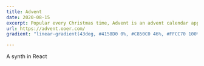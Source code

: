 ```yaml
---
title: Advent
date: 2020-08-15
excerpt: Popular every Christmas time, Advent is an advent calendar app that remembers how many doors you've opened. During Decemeber it'll stop you opening doors ahead of the current day too.
url: https://advent.ooer.com/
gradient: "linear-gradient(43deg, #4158D0 0%, #C850C0 46%, #FFCC70 100%)"

---
```


A synth in React